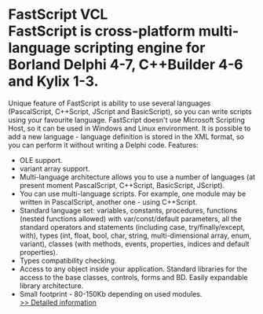 # FastScript VCL<br />FastScript is cross-platform multi-language scripting engine for Borland Delphi 4-7, C++Builder 4-6 and Kylix 1-3.
Unique feature of FastScript is ability to use several languages (PascalScript, C++Script, JScript and BasicScript), so you can write scripts using your favourite language.
FastScript doesn't use Microsoft Scripting Host, so it can be used in Windows and Linux environment. It is possible to add a new language - language definition is stored in the XML format, so you can perform it without writing a Delphi code.
Features:
- OLE support.
- variant array support.
- Multi-language architecture allows you to use a number of languages (at present moment PascalScript, C++Script, BasicScript, JScript).
- You can use multi-language scripts. For example, one module may be written in PascalScript, another one - using C++Script.
- Standard language set: variables, constants, procedures, functions (nested functions allowed) with var/const/default parameters, all the standard operators and statements (including case, try/finally/except, with), types (int, float, bool, char, string, multi-dimensional array, enum, variant), classes (with methods, events, properties, indices and default properties).
- Types compatibility checking.
- Access to any object inside your application. Standard libraries for the access to the base classes, controls, forms and BD. Easily expandable library architecture.
- Small footprint - 80-150Kb depending on used modules.<br />[>> Detailed information](https://secure.shareit.com/shareit/product.html?productid=181105&affiliateid=200057808)